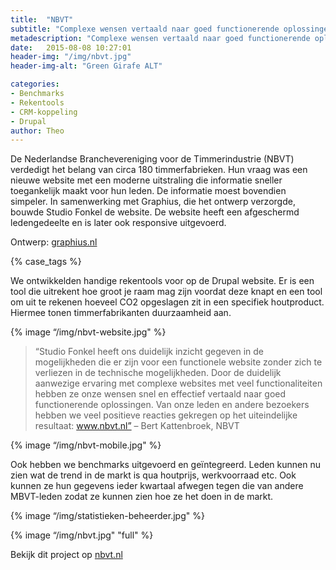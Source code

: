 ```yaml
---
title:  "NBVT"
subtitle: "Complexe wensen vertaald naar goed functionerende oplossingen"
metadescription: "Complexe wensen vertaald naar goed functionerende oplossingen"
date:   2015-08-08 10:27:01
header-img: "/img/nbvt.jpg"
header-img-alt: "Green Girafe ALT"

categories:
- Benchmarks
- Rekentools
- CRM-koppeling
- Drupal
author: Theo
---
```

De Nederlandse Branchevereniging voor de Timmerindustrie (NBVT) verdedigt het belang van circa 180 timmerfabrieken. Hun vraag was een nieuwe website met een moderne uitstraling die informatie sneller toegankelijk maakt voor hun leden. De informatie moest bovendien simpeler. In samenwerking met Graphius, die het ontwerp verzorgde, bouwde Studio Fonkel de website. De website heeft een afgeschermd ledengedeelte en is later ook responsive uitgevoerd.

Ontwerp: <a href="http://graphius.nl/" target="_blank">graphius.nl</a>

{% case_tags %}

We ontwikkelden handige rekentools voor op de Drupal website. Er is een tool die uitrekent hoe groot je raam mag zijn voordat deze knapt en een tool om uit te rekenen hoeveel CO2 opgeslagen zit in een specifiek houtproduct. Hiermee tonen timmerfabrikanten duurzaamheid aan.

{% image “/img/nbvt-website.jpg" %}

> “Studio Fonkel heeft ons duidelijk inzicht gegeven in de mogelijkheden die er zijn voor een functionele website zonder zich te verliezen in de technische mogelijkheden. Door de duidelijk aanwezige ervaring met complexe websites met veel functionaliteiten hebben ze onze wensen snel en effectief vertaald naar goed functionerende oplossingen. Van onze leden en andere bezoekers hebben we veel positieve reacties gekregen op het uiteindelijke resultaat: www.nbvt.nl” – Bert Kattenbroek, NBVT

{% image “/img/nbvt-mobile.jpg" %}

Ook hebben we benchmarks uitgevoerd en geïntegreerd. Leden kunnen nu zien wat de trend in de markt is qua houtprijs, werkvoorraad etc. Ook kunnen ze hun gegevens ieder kwartaal afwegen tegen die van andere MBVT-leden zodat ze kunnen zien hoe ze het doen in de markt.

{% image “/img/statistieken-beheerder.jpg" %}

{% image “/img/nbvt.jpg" "full" %}

Bekijk dit project op <a href="http://nbvt.nl/" target="_blank">nbvt.nl</a>
